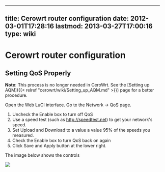 
---
title: Cerowrt router configuration
date: 2012-03-01T17:28:16
lastmod: 2013-03-27T17:00:16
type: wiki
---
Cerowrt router configuration
============================

Setting QoS Properly
--------------------

**Note:** This process is no longer needed in CeroWrt. See the
[Setting up AQM]({{< relref "cerowrt/wiki/Setting_up_AQM.md" >}}) page for a better procedure.

Open the Web LuCI interface. Go to the Network -&gt; QoS page.

1.  Uncheck the Enable box to turn off QoS
2.  Use a speed test (such as http://speedtest.net) to get your
    network's speed.
3.  Set Upload and Download to a value a value 95% of the speeds
    you measured.
4.  Check the Enable box to turn QoS back on again
5.  Click Save and Apply button at the lower right.

The image below shows the controls

![](CeroWrt-QoS-steps.png)
